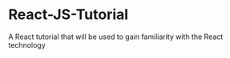 # React-JS-Tutorial
A React tutorial that will be used to gain familiarity with the React technology
